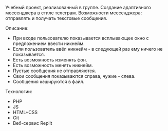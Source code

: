 Учебный проект, реализованный в группе. Создание адаптивного мессенджера в стиле телеграм. Возможности мессенджера: отправлять и получать текстовые сообщения. 

Описание:

-  При входе пользователю показывается всплывающее окно с предложением ввести никнейм.
-  Если пользователь ввёл никнейм - в следующей раз ему ничего не показывается.
-  Есть возможность изменять фон.
-  Есть возможность менять никнейм.
-  Пустые сообщения не отправляются.
-  Свои сообщения показываются справа, чужие - слева.
-  Сообщения кэшируются в файл.


Технологии:
-  PHP
-  JS
-  HTML+CSS
-  Git
-  Веб-сервис Replit

